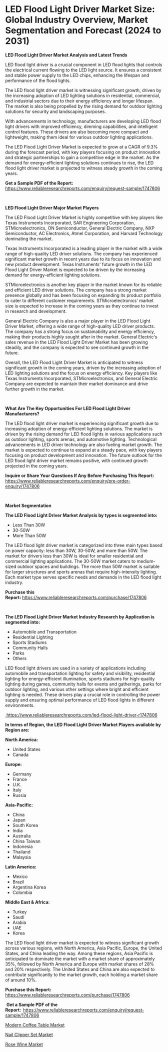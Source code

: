 <p><h1>LED Flood Light Driver Market Size: Global Industry Overview, Market Segmentation and Forecast (2024 to 2031)</h1></p><p><strong>LED Flood Light Driver Market Analysis and Latest Trends</strong></p>
<p><p>LED flood light driver is a crucial component in LED flood lights that controls the electrical current flowing to the LED light source. It ensures a consistent and stable power supply to the LED chips, enhancing the lifespan and performance of the flood lights.</p><p>The LED flood light driver market is witnessing significant growth, driven by the increasing adoption of LED lighting solutions in residential, commercial, and industrial sectors due to their energy efficiency and longer lifespan. The market is also being propelled by the rising demand for outdoor lighting solutions for security and landscaping purposes.</p><p>With advancements in technology, manufacturers are developing LED flood light drivers with improved efficiency, dimming capabilities, and intelligent control features. These drivers are also becoming more compact and lightweight, making them ideal for various outdoor lighting applications.</p><p>The LED Flood Light Driver Market is expected to grow at a CAGR of 9.3% during the forecast period, with key players focusing on product innovation and strategic partnerships to gain a competitive edge in the market. As the demand for energy-efficient lighting solutions continues to rise, the LED flood light driver market is projected to witness steady growth in the coming years.</p></p>
<p><strong>Get a Sample PDF of the Report:&nbsp;</strong> <a href="https://www.reliableresearchreports.com/enquiry/request-sample/1747806">https://www.reliableresearchreports.com/enquiry/request-sample/1747806</a></p>
<p>&nbsp;</p>
<p><strong>LED Flood Light Driver Major Market Players</strong></p>
<p><p>The LED Flood Light Driver Market is highly competitive with key players like Texas Instruments Incorporated, SAR Engineering Corporation, STMicroelectronics, ON Semiconductor, General Electric Company, NXP Semiconductor, AC Electronics, Atmel Corporation, and Harvard Technology dominating the market.</p><p>Texas Instruments Incorporated is a leading player in the market with a wide range of high-quality LED driver solutions. The company has experienced significant market growth in recent years due to its focus on innovation and new product development. Texas Instruments' future growth in the LED Flood Light Driver Market is expected to be driven by the increasing demand for energy-efficient lighting solutions.</p><p>STMicroelectronics is another key player in the market known for its reliable and efficient LED driver solutions. The company has a strong market presence globally and has been focusing on expanding its product portfolio to cater to different customer requirements. STMicroelectronics' market size is expected to increase in the coming years as they continue to invest in research and development.</p><p>General Electric Company is also a major player in the LED Flood Light Driver Market, offering a wide range of high-quality LED driver products. The company has a strong focus on sustainability and energy efficiency, making their products highly sought after in the market. General Electric's sales revenue in the LED Flood Light Driver Market has been growing steadily, and the company is expected to see continued growth in the future.</p><p>Overall, the LED Flood Light Driver Market is anticipated to witness significant growth in the coming years, driven by the increasing adoption of LED lighting solutions and the focus on energy efficiency. Key players like Texas Instruments Incorporated, STMicroelectronics, and General Electric Company are expected to maintain their market dominance and drive further growth in the market.</p></p>
<p>&nbsp;</p>
<p><strong>What Are The Key Opportunities For LED Flood Light Driver Manufacturers?</strong></p>
<p><p>The LED flood light driver market is experiencing significant growth due to increasing adoption of energy-efficient lighting solutions. The market is driven by the rising demand for LED flood lights in various applications such as outdoor lighting, sports arenas, and automotive lighting. Technological advancements in LED driver technology are also fueling market growth. The market is expected to continue to expand at a steady pace, with key players focusing on product development and innovation. The future outlook for the LED flood light driver market remains positive, with continued growth projected in the coming years.</p></p>
<p><strong>Inquire or Share Your Questions If Any Before Purchasing This Report:</strong> <a href="https://www.reliableresearchreports.com/enquiry/pre-order-enquiry/1747806">https://www.reliableresearchreports.com/enquiry/pre-order-enquiry/1747806</a></p>
<p>&nbsp;</p>
<p><strong>Market Segmentation</strong></p>
<p><strong>The LED Flood Light Driver Market Analysis by types is segmented into:</strong></p>
<p><ul><li>Less Than 30W</li><li>30-50W</li><li>More Than 50W</li></ul></p>
<p><p>The LED flood light driver market is categorized into three main types based on power capacity: less than 30W, 30-50W, and more than 50W. The market for drivers less than 30W is ideal for smaller residential and commercial lighting applications. The 30-50W market caters to medium-sized outdoor spaces and buildings. The more than 50W market is suitable for larger structures and sports arenas that require high-intensity lighting. Each market type serves specific needs and demands in the LED flood light industry.</p></p>
<p><strong>Purchase this Report:&nbsp;</strong><a href="https://www.reliableresearchreports.com/purchase/1747806">https://www.reliableresearchreports.com/purchase/1747806</a></p>
<p>&nbsp;</p>
<p><strong>The LED Flood Light Driver Market Industry Research by Application is segmented into:</strong></p>
<p><ul><li>Automobile and Transportation</li><li>Residential Lighting</li><li>Sports Stadiums</li><li>Community Halls</li><li>Parks</li><li>Others</li></ul></p>
<p><p>LED flood light drivers are used in a variety of applications including automobile and transportation lighting for safety and visibility, residential lighting for energy-efficient illumination, sports stadiums for high-quality lighting during games, community halls for events and gatherings, parks for outdoor lighting, and various other settings where bright and efficient lighting is needed. These drivers play a crucial role in controlling the power supply and ensuring optimal performance of LED flood lights in different environments.</p></p>
<p><a href="https://www.reliableresearchreports.com/led-flood-light-driver-r1747806">&nbsp;https://www.reliableresearchreports.com/led-flood-light-driver-r1747806</a></p>
<p><strong>In terms of Region, the LED Flood Light Driver Market Players available by Region are:</strong></p>
<p>
    <p> <strong> North America: </strong>
        <ul>
            <li>United States</li>
            <li>Canada</li>
        </ul>
        </p> 
    <p> <strong> Europe: </strong>
        <ul>
            <li>Germany</li>
            <li>France</li>
            <li>U.K.</li>
            <li>Italy</li>
            <li>Russia</li>
        </ul>
        </p> 
    <p> <strong> Asia-Pacific: </strong>
        <ul>
            <li>China</li>
            <li>Japan</li>
            <li>South Korea</li>
            <li>India</li>
            <li>Australia</li>
            <li>China Taiwan</li>
            <li>Indonesia</li>
            <li>Thailand</li>
            <li>Malaysia</li>
        </ul>
        </p> 
    <p> <strong> Latin America: </strong>
        <ul>
            <li>Mexico</li>
            <li>Brazil</li>
            <li>Argentina Korea</li>
            <li>Colombia</li>
        </ul>
        </p> 
    <p> <strong> Middle East & Africa: </strong>
        <ul>
            <li>Turkey</li>
            <li>Saudi</li>
            <li>Arabia</li>
            <li>UAE</li>
            <li>Korea</li>
        </ul>
    </p>
    </p>
<p><p>The LED flood light driver market is expected to witness significant growth across various regions, with North America, Asia Pacific, Europe, the United States, and China leading the way. Among these regions, Asia Pacific is anticipated to dominate the market with a market share of approximately 35%, followed by North America and Europe with market shares of 28% and 20% respectively. The United States and China are also expected to contribute significantly to the market growth, each holding a market share of around 10%.</p></p>
<p><strong>Purchase this Report: </strong><a href="https://www.reliableresearchreports.com/purchase/1747806">https://www.reliableresearchreports.com/purchase/1747806</a></p>
<p>&nbsp;<strong>Get a Sample PDF of the Report:&nbsp;&nbsp;</strong><a href="https://www.reliableresearchreports.com/enquiry/request-sample/1747806">https://www.reliableresearchreports.com/enquiry/request-sample/1747806</a></p>
<p><strong></strong></p>
<p><p><a href="https://github.com/fkhcgcyl33/Market-Research-Report-List-1/blob/main/modern-coffee-table-market.md">Modern Coffee Table Market</a></p><p><a href="https://github.com/yazulaeha/Market-Research-Report-List-1/blob/main/nail-clipper-set-market.md">Nail Clipper Set Market</a></p><p><a href="https://github.com/ctanaka235/Market-Research-Report-List-1/blob/main/rose-wine-market.md">Rose Wine Market</a></p></p>